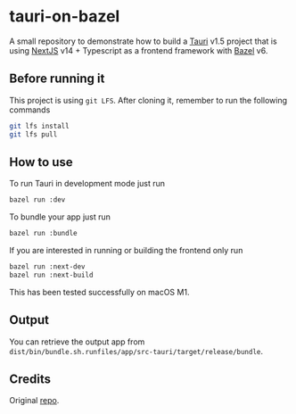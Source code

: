 # tauri-on-bazel

A small repository to demonstrate how to build a [Tauri](https://tauri.app/) v1.5 project that is using [NextJS](https://nextjs.org/) v14 + Typescript as a frontend framework with [Bazel](https://bazel.build/) v6.

## Before running it

This project is using `git LFS`. After cloning it, remember to run the following commands

```bash
git lfs install
git lfs pull
```

## How to use

To run Tauri in development mode just run

```bash
bazel run :dev
```

To bundle your app just run

```bash
bazel run :bundle
```

If you are interested in running or building the frontend only run

```bash
bazel run :next-dev
bazel run :next-build
```

This has been tested successfully on macOS M1.

## Output

You can retrieve the output app from `dist/bin/bundle.sh.runfiles/app/src-tauri/target/release/bundle`.

## Credits

Original [repo](https://github.com/marmos91/tauri-bazel-next-typescript).
